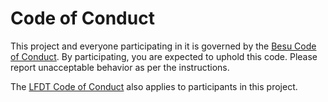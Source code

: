 # Code of Conduct

This project and everyone participating in it is governed by the [Besu Code of Conduct](https://github.com/hyperledger/besu/blob/master/CODE_OF_CONDUCT.md). By participating, you are expected to uphold this code. Please report unacceptable behavior as per the instructions.

The [LFDT Code of Conduct](https://www.lfdecentralizedtrust.org/code-of-conduct) also applies to participants in this project.